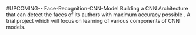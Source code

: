 #UPCOMING-- Face-Recognition-CNN-Model
Building a CNN Architecture that can detect the faces of its authors with maximum accuracy possible . A trial project which will focus on learning of various components of CNN models.
